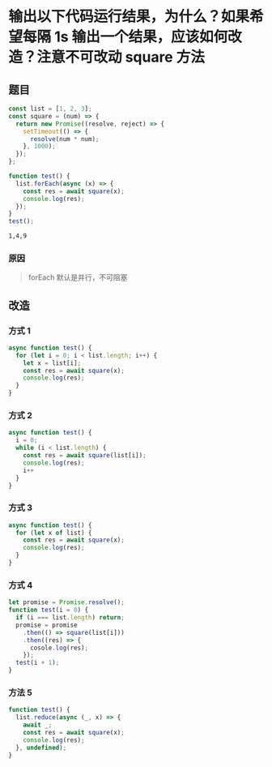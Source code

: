 # 输出以下代码运行结果，为什么？如果希望每隔 1s 输出一个结果，应该如何改造？注意不可改动 square 方法

## 题目

```js
const list = [1, 2, 3];
const square = (num) => {
  return new Promise((resolve, reject) => {
    setTimeout(() => {
      resolve(num * num);
    }, 1000);
  });
};

function test() {
  list.forEach(async (x) => {
    const res = await square(x);
    console.log(res);
  });
}
test();
```

```bash
1,4,9
```

### 原因

> forEach 默认是并行，不可阻塞

## 改造

### 方式 1

```js
async function test() {
  for (let i = 0; i < list.length; i++) {
    let x = list[i];
    const res = await square(x);
    console.log(res);
  }
}
```

### 方式 2

```js
async function test() {
  i = 0;
  while (i < list.length) {
    const res = await square(list[i]);
    console.log(res);
    i++
  }
}
```

### 方式 3

```js
async function test() {
  for (let x of list) {
    const res = await square(x);
    console.log(res);
  }
}
```

### 方式 4

```js
let promise = Promise.resolve();
function test(i = 0) {
  if (i === list.length) return;
  promise = promise
    .then(() => square(list[i]))
    .then((res) => {
      cosole.log(res);
    });
  test(i + 1);
}
```

### 方法 5

```js
function test() {
  list.reduce(async (_, x) => {
    await _;
    const res = await square(x);
    console.log(res);
  }, undefined);
}
```

